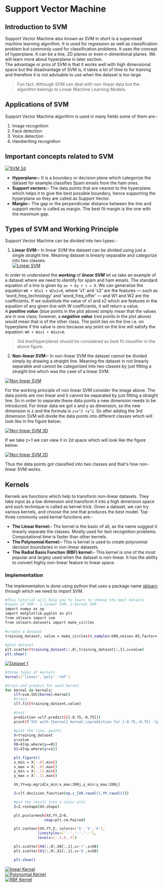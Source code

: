 # Support Vector Machine
## Introduction to SVM
Support Vector Machine also known as SVM in short is a supervised machine learning algorithm. It is used for regression as well as classification problem but commonly used for classification problems. It uses the concept of hyperplane. It can be a line, 2D planes or even n-dimentional planes. We will learn more about hyperplane in later section.<br>
The advantage or pros of SVM is that it works well with high dimensional space but the disadvantage of SVM is, it takes a lot of time to for training and therefore it is not advisable to use when the dataset is too large. 

> Fun fact: Although SVM can deal with non-linear data but the algorithm belongs to Linear Machine Learning Models. 

## Applications of SVM
Support Vector Machine algorithm is used in many fields some of them are:-
1.  Image recognition 
2.  Face detection 
3.  Voice detection
4.  Handwriting recognition

## Important concepts related to SVM
[![SVM 2d](https://github.com/snozh5/temp/blob/main/SVM%20pic/SVM%202D%20plane.png?raw=true)](https://github.com/snozh5/temp/blob/main/SVM%20pic/SVM%202D%20plane.png)

- **Hyperplane:-**  It is a boundary or decision plane which categorize the dataset for example classifies Spam emails from the ham ones.
- **Support vectors:-** The data points that are nearest to the hyperplane which helps it to give the best possible boundary, hence supporting the hyperplane so they are called as Support Vector. 
- **Margin:-** The gap or the perpendicular distance between the line and support vector is called as margin. The best fit margin is the one with the maximum gap. 

## Types of SVM and Working Principle
Support Vector Machine can be divided into two types:-
1. **Linear SVM:-** In linear SVM the dataset can be divided using just a single straight line. Meaning dataset is linearly separable and categorize into two classes.  
[![Linear SVM](https://github.com/snozh5/temp/blob/main/SVM%20pic/Linear%20SVM.png?raw=true)](https://github.com/snozh5/temp/blob/main/SVM%20pic/Linear%20SVM.png)

In order to understand the ***working*** of ***linear SVM*** let us take an example of a dataset where we need to identify for spam and ham emails. The standard equation of a line is given by `ax + by + c = 0`. We can generalize the equation `W0 + W1x1 + W2x2=0`, where 'x1' and 'x2' are the features — such as 'word_freq_technology' and 'word_freq_offer' — and W1 and W2 are the coefficients. If we substitute the value of x1 and x2 which are features in the equation of any given line with W coefficients, it will return a value.  
A ***positive value*** (blue points in the plot above) simply mean that the values are in one class; however, a ***negative value*** (red points in the plot above) would mean that is of the other class. The point lies on the line i.e. on hyperplane if the value is zero because any point on the line will satisfy the equation: `W0 + W1x1 + W2x2=0`.
> 3rd line(Hyperplane) should be considered as best fit classifier in the above figure. 
2. **Non-linear SVM:-** In non-linear SVM the dataset cannot be divided simply by drawing a straight line. Meaning the dataset in not linearly separable and cannot be categorized into two classes by just fitting a straight line which was the case of a linear SVM.

[![Non linear SVM](https://github.com/snozh5/temp/blob/main/SVM%20pic/Non%20linear%20SVM.PNG?raw=true)](https://github.com/snozh5/temp/blob/main/SVM%20pic/Non%20linear%20SVM.PNG)

For the working principle of non linear SVM consider the image above. The data points are non linear and it cannot be separated by just fitting a straight line. So in order to separate these data points a new dimension needs to be introduced. For linear data we got x and y as dimension, so the new dimension is z and the formula is `z=x^2 +y^2`. So after adding the 3rd dimension SVM will divide the data points into different classes which will look like in the figure below:

[![Non linear SVM 3D](https://github.com/snozh5/temp/blob/main/SVM%20pic/Non%20linear%20SVM%203D.PNG?raw=true)](https://github.com/snozh5/temp/blob/main/SVM%20pic/Non%20linear%20SVM%203D.PNG)

If we take z=1 we can view it in 2d space which will look like the figure below:

[![Non linear SVM 2D](https://github.com/snozh5/temp/blob/main/SVM%20pic/Non%20linear%20SVM%202D.PNG?raw=true)](https://github.com/snozh5/temp/blob/main/SVM%20pic/Non%20linear%20SVM%202D.PNG)

Thus the data points got classified into two classes and that's how non-linear SVM works. 

## Kernels 

 Kernels are functions which help to transform non-linear datasets. They take input as a low dimension and transform it into a high dimension space and such technique is called as kernel trick. Given a dataset, we can try various kernels, and choose the one that produces the best model. Top three commonly used kernel functions are:-

- **The Linear Kernel:-** Ths kernel is the basic of all, as the name suggest it linearly separate the classes. Mostly used for text recognition problems. Computational time is faster than other kernels. 
- **The Polynomial Kernel:-** This is kernel is used to create polynomial decision boundaries in non-linear datasets.
- **The Radial Basis Function (RBF) kernel:-** This kernel is one of the most popular and largely used when the dataset is non-linear. It has the ability to convert highly non-linear feature to linear space.

### Implementation
The implementation is done using python that uses a package name [sklearn](https://scikit-learn.org/stable/modules/svm.html) through which we need to import SVM.
```sh
#This tutorial will help you to learn to choose the best keranls
#types of SVM - 1.linear SVM, 2.kernal SVM
import numpy as np 
import matplotlib.pyplot as plt 
from sklearn import svm 
from sklearn.datasets import make_circles
 
#create a dataset 
training_dataset, value = make_circles(n_samples=500,noise=.05,factor=.5)
 
#plot dataset 
plt.scatter(training_dataset[:,0],training_dataset[:,1],c=value) 
plt.show()
```
[![Dataset 1](https://github.com/snozh5/temp/blob/main/SVM%20pic/dataset1.PNG?raw=true)](https://github.com/snozh5/temp/blob/main/SVM%20pic/dataset1.PNG)

```sh
#three types of kernals 
kernal=['linear','poly','rbf']
```
```sh
#train and predict for each kernel
for kernal in kernals:
    clf=svm.SVC(kernel=kernal)
    #train
    clf.fit(training_dataset,value)
    
    #test
    prediction =clf.predict([[-0.75,-0.75]])
    print(f'SVC with {kernal} kernal:\nprediction for [-0.75,-0.75] :{prediction}')
   
    #plot the line, points
    X=training_dataset
    y=value
    X0=X[np.where(y==0)]
    X1=X[np.where(y==1)]

    plt.figure()
    x_min = X[:,0].min()
    x_max = X[:,0].max()
    y_min = X[:,1].min()
    y_max = X[:,1].max()

    XX,YY=np.mgrid[x_min:x_max:200j,y_min:y_max:200j]

    Z=clf.decision_function(np.c_[XX.ravel(),YY.ravel()])

    #put the result into a color plot
    Z=Z.reshape(XX.shape)

    plt.pcolormesh(XX,YY,Z>0,
                  cmap=plt.cm.Paired)

    plt.contour(XX,YY,Z, colors=['k','k','k'],
               linestyles=['--','-','--'],
               levels=[-.5,0,.5])

    plt.scatter(X0[:,0],X0[:,1],c='r',s=50)
    plt.scatter(X1[:,0],X1[:,1],c='b',s=50)

    plt.show()
```
[![linear Kernel](https://github.com/snozh5/temp/blob/main/SVM%20pic/resultL.PNG?raw=true)](https://github.com/snozh5/temp/blob/main/SVM%20pic/resultL.PNG)<br>
[![Polynomial Kernel](https://github.com/snozh5/temp/blob/main/SVM%20pic/resultP.PNG?raw=true)](https://github.com/snozh5/temp/blob/main/SVM%20pic/resultP.PNG)<br>
[![RBF Kernel](https://github.com/snozh5/temp/blob/main/SVM%20pic/resultR.PNG?raw=true)](https://github.com/snozh5/temp/blob/main/SVM%20pic/resultR.PNG)






